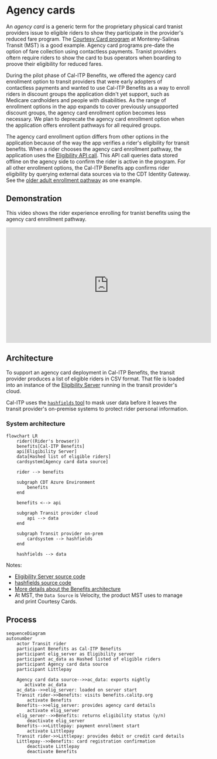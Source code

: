 # Agency cards

An _agency card_ is a generic term for the proprietary physical card tranist providers issue to eligible riders to show they participate in the provider's reduced fare program. The [Courtesy Card program](https://mst.org/riders-guide/how-to-ride/courtesy-card/) at Monterey-Salinas Transit (MST) is a good example. Agency card programs pre-date the option of fare collection using contactless payments. Tranist providers oftern require riders to show the card to bus operators when boarding to proove their eligibility for reduced fares.

During the pilot phase of Cal-ITP Benefits, we offered the agency card enrollment option to transit providers that were early adopters of contactless payments and wanted to use Cal-ITP Benefits as a way to enroll riders in discount groups the application didn't yet support, such as Medicare cardholders and people with disabilities. As the range of enrollment options in the app expands to cover previously unsupported discount groups, the agency card enrollment option becomes less necessary. We plan to deprecate the agency card enrollment option when the application offers enrollent pathways for all required groups.

The agency card enrollment option differs from other options in the application because of the way the app verifies a rider's eligibility for transit benefits. When a rider chooses the agency card enrollment pathway, the application uses the [Eligibility API call](https://docs.calitp.org/eligibility-api/specification/). This API call queries data stored offline on the agency side to confirm the rider is active in the program. For all other enrollment options, the Cal-ITP Benefits app confirms rider eligibility by querying external data sources via to the CDT Identity Gateway. See the [older adult enrollment pathway](https://docs.calitp.org/benefits/enrollment-pathways/older-adults/) as one example.

## Demonstration

 This video shows the rider experience enrolling for tranist benefits using the agency card enrollment pathway.

<iframe width="560" height="315" src="https://www.youtube-nocookie.com/embed/_iOb19cLg30?si=G-4-CiNd88_vp0dj&amp;controls=0" title="YouTube video player" frameborder="0" allow="accelerometer; autoplay; clipboard-write; encrypted-media; gyroscope; picture-in-picture; web-share" allowfullscreen></iframe>

## Architecture

To support an agency card deployment in Cal-ITP Benefits, the transit provider produces a list of eligible riders in CSV format. That file is loaded into an instance of the [Eligibility Server](https://docs.calitp.org/eligibility-server/) running in the transit provider's cloud.

Cal-ITP uses the [`hashfields` tool](https://docs.calitp.org/hashfields) to mask user data before it leaves the transit provider's on-premise systems to protect rider personal information.

### System architecture

```mermaid
flowchart LR
    rider((Rider's browser))
    benefits[Cal-ITP Benefits]
    api[Eligibility Server]
    data[Hashed list of eligible riders]
    cardsystem[Agency card data source]

    rider --> benefits

    subgraph CDT Azure Environment
        benefits
    end

    benefits <--> api

    subgraph Transit provider cloud
        api --> data
    end

    subgraph Transit provider on-prem
        cardsystem --> hashfields
    end

    hashfields --> data
```

Notes:

- [Eligibility Server source code](https://github.com/cal-itp/eligibility-server)
- [hashfields source code](https://github.com/cal-itp/hashfields)
- [More details about the Benefits architecture](../../deployment/infrastructure/#architecture)
- At MST, the `Data Source` is Velocity, the product MST uses to manage and print Courtesy Cards.

## Process

```mermaid
sequenceDiagram
autonumber
    actor Transit rider
    participant Benefits as Cal-ITP Benefits
    participant elig_server as Eligibility server
    participant ac_data as Hashed listed of eligible riders
    participant Agency card data source
    participant Littlepay

    Agency card data source-->>ac_data: exports nightly
       activate ac_data
    ac_data-->>elig_server: loaded on server start
    Transit rider->>Benefits: visits benefits.calitp.org
        activate Benefits
    Benefits-->>elig_server: provides agency card details
        activate elig_server
    elig_server-->>Benefits: returns eligibility status (y/n)
        deactivate elig_server
    Benefits-->>Littlepay: payment enrollment start
        activate Littlepay
    Transit rider->>Littlepay: provides debit or credit card details
    Littlepay-->>Benefits: card registration confirmation
        deactivate Littlepay
        deactivate Benefits
```

